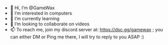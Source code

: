 - 👋 Hi, I’m @GameWax
- 👀 I’m interested in computers
- 🌱 I’m currently learning
- 💞️ I’m looking to collaborate on videos
- 📫 To reach me, join my discord server at: https://dsc.gg/gamewax ; you can either DM or Ping me there, I will try to reply to you ASAP :)


<!---
--->

